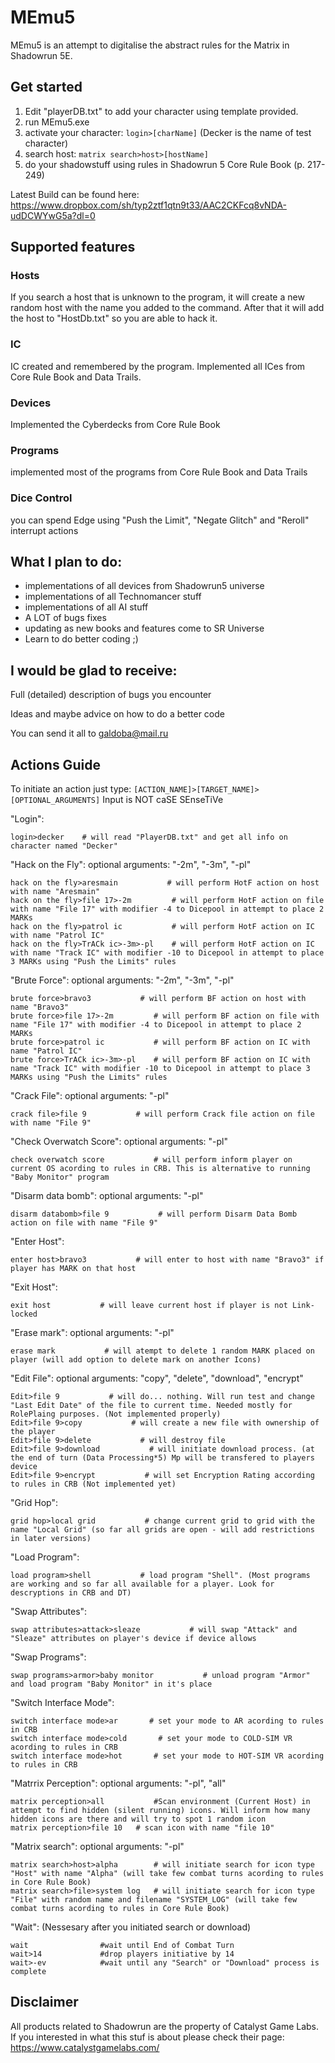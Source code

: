 # MEmu5

MEmu5 is an attempt to digitalise the abstract rules for the Matrix in Shadowrun 5E.

## Get started

1. Edit "playerDB.txt" to add your character using template provided. 
2. run MEmu5.exe
3. activate your character: ```login>[charName]``` (Decker is the name of test character)
4. search host: ```matrix search>host>[hostName]```
5. do your shadowstuff using rules in Shadowrun 5 Core Rule Book (p. 217-249)


Latest Build can be found here:
https://www.dropbox.com/sh/typ2ztf1qtn9t33/AAC2CKFcq8vNDA-udDCWYwG5a?dl=0


## Supported features

### Hosts

If you search a host that is unknown to the program, it will 
create a new random host with the name you added to the
command. After that it will add the host to "HostDb.txt" so
you are able to hack it.

### IC

IC created and remembered by the program. Implemented all ICes
from Core Rule Book and Data Trails.

### Devices

Implemented the Cyberdecks from Core Rule Book

### Programs

implemented most of the programs from Core Rule Book and Data Trails

### Dice Control

you can spend Edge using "Push the Limit", "Negate Glitch" and "Reroll" interrupt actions

## What I plan to do:

* implementations of all devices from Shadowrun5 universe
* implementations of all Technomancer stuff
* implementations of all AI stuff
* A LOT of bugs fixes
* updating as new books and features come to SR Universe
* Learn to do better coding ;)

## I would be glad to receive:

Full (detailed) description of bugs you encounter

Ideas and maybe advice on how to do a better code

You can send it all to galdoba@mail.ru

## Actions Guide

To initiate an action just type:
```[ACTION_NAME]>[TARGET_NAME]>[OPTIONAL_ARGUMENTS]```
Input is NOT caSE SEnseTiVe

"Login":
```
login>decker	# will read "PlayerDB.txt" and get all info on character named "Decker"
```

"Hack on the Fly":
optional arguments: "-2m", "-3m", "-pl"
```
hack on the fly>aresmain           # will perform HotF action on host with name "Aresmain"
hack on the fly>file 17>-2m         # will perform HotF action on file with name "File 17" with modifier -4 to Dicepool in attempt to place 2 MARKs
hack on the fly>patrol ic           # will perform HotF action on IC with name "Patrol IC"
hack on the fly>TrACk ic>-3m>-pl	# will perform HotF action on IC with name "Track IC" with modifier -10 to Dicepool in attempt to place 3 MARKs using "Push the Limits" rules
```

"Brute Force":
optional arguments: "-2m", "-3m", "-pl"
```
brute force>bravo3           # will perform BF action on host with name "Bravo3"
brute force>file 17>-2m         # will perform BF action on file with name "File 17" with modifier -4 to Dicepool in attempt to place 2 MARKs
brute force>patrol ic           # will perform BF action on IC with name "Patrol IC"
brute force>TrACk ic>-3m>-pl	# will perform BF action on IC with name "Track IC" with modifier -10 to Dicepool in attempt to place 3 MARKs using "Push the Limits" rules
```

"Crack File":
optional arguments: "-pl"
```
crack file>file 9           # will perform Crack file action on file with name "File 9"
```

"Check Overwatch Score":
optional arguments: "-pl"
```
check overwatch score           # will perform inform player on current OS acording to rules in CRB. This is alternative to running "Baby Monitor" program
```

"Disarm data bomb":
optional arguments: "-pl"
```
disarm databomb>file 9           # will perform Disarm Data Bomb action on file with name "File 9"
```

"Enter Host":
```
enter host>bravo3           # will enter to host with name "Bravo3" if player has MARK on that host
```

"Exit Host":
```
exit host           # will leave current host if player is not Link-locked
```

"Erase mark":
optional arguments: "-pl"
```
erase mark           # will atempt to delete 1 random MARK placed on player (will add option to delete mark on another Icons)
```

"Edit File":
optional arguments: "copy", "delete", "download", "encrypt"
```
Edit>file 9           # will do... nothing. Will run test and change "Last Edit Date" of the file to current time. Needed mostly for RolePlaing purposes. (Not implemented properly) 
Edit>file 9>copy           # will create a new file with ownership of the player
Edit>file 9>delete           # will destroy file
Edit>file 9>download           # will initiate download process. (at the end of turn (Data Processing*5) Mp will be transfered to players device
Edit>file 9>encrypt           # will set Encryption Rating according to rules in CRB (Not implemented yet)
```

"Grid Hop":
```
grid hop>local grid           # change current grid to grid with the name "Local Grid" (so far all grids are open - will add restrictions in later versions)
```

"Load Program":
```
load program>shell           # load program "Shell". (Most programs are working and so far all available for a player. Look for descryptions in CRB and DT)
```

"Swap Attributes":
```
swap attributes>attack>sleaze           # will swap "Attack" and "Sleaze" attributes on player's device if device allows
```

"Swap Programs":
```
swap programs>armor>baby monitor           # unload program "Armor" and load program "Baby Monitor" in it's place
```

"Switch Interface Mode":
```
switch interface mode>ar       # set your mode to AR acording to rules in CRB
switch interface mode>cold       # set your mode to COLD-SIM VR acording to rules in CRB
switch interface mode>hot       # set your mode to HOT-SIM VR acording to rules in CRB
```

"Matrrix Perception":
optional arguments: "-pl", "all"
```
matrix perception>all			#Scan environment (Current Host) in attempt to find hidden (silent running) icons. Will inform how many hidden icons are there and will try to spot 1 random icon
matrix perception>file 10	# scan icon with name "file 10"
```

"Matrix search":
optional arguments: "-pl"
```
matrix search>host>alpha        # will initiate search for icon type "Host" with name "Alpha" (will take few combat turns acording to rules in Core Rule Book)
matrix search>file>system log   # will initiate search for icon type "File" with random name and filename "SYSTEM_LOG" (will take few combat turns acording to rules in Core Rule Book)
```

"Wait": 
(Nessesary after you initiated search or download)
```
wait                #wait until End of Combat Turn
wait>14             #drop players initiative by 14
wait>-ev            #wait until any "Search" or "Download" process is complete
```



## Disclaimer

All products related to Shadowrun are the property of Catalyst Game Labs.
If you interested in what this stuf is about please check their page:
https://www.catalystgamelabs.com/
